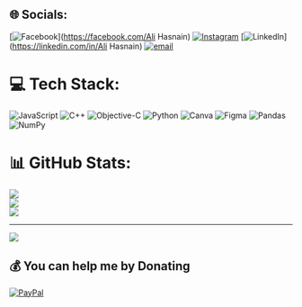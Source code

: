 

## 🌐 Socials:
[![Facebook](https://img.shields.io/badge/Facebook-%231877F2.svg?logo=Facebook&logoColor=white)](https://facebook.com/Ali Hasnain) [![Instagram](https://img.shields.io/badge/Instagram-%23E4405F.svg?logo=Instagram&logoColor=white)](https://instagram.com/Itx_alii28) [![LinkedIn](https://img.shields.io/badge/LinkedIn-%230077B5.svg?logo=linkedin&logoColor=white)](https://linkedin.com/in/Ali Hasnain) [![email](https://img.shields.io/badge/Email-D14836?logo=gmail&logoColor=white)](mailto:alihasnain227038@gmail.com) 

# 💻 Tech Stack:
![JavaScript](https://img.shields.io/badge/javascript-%23323330.svg?style=for-the-badge&logo=javascript&logoColor=%23F7DF1E) ![C++](https://img.shields.io/badge/c++-%2300599C.svg?style=for-the-badge&logo=c%2B%2B&logoColor=white) ![Objective-C](https://img.shields.io/badge/OBJECTIVE--C-%233A95E3.svg?style=for-the-badge&logo=apple&logoColor=white) ![Python](https://img.shields.io/badge/python-3670A0?style=for-the-badge&logo=python&logoColor=ffdd54) ![Canva](https://img.shields.io/badge/Canva-%2300C4CC.svg?style=for-the-badge&logo=Canva&logoColor=white) ![Figma](https://img.shields.io/badge/figma-%23F24E1E.svg?style=for-the-badge&logo=figma&logoColor=white) ![Pandas](https://img.shields.io/badge/pandas-%23150458.svg?style=for-the-badge&logo=pandas&logoColor=white) ![NumPy](https://img.shields.io/badge/numpy-%23013243.svg?style=for-the-badge&logo=numpy&logoColor=white)
# 📊 GitHub Stats:
![](https://github-readme-stats.vercel.app/api?username=Alihasnain2003&theme=dark&hide_border=false&include_all_commits=false&count_private=false)<br/>
![](https://nirzak-streak-stats.vercel.app/?user=Alihasnain2003&theme=dark&hide_border=false)<br/>
![](https://github-readme-stats.vercel.app/api/top-langs/?username=Alihasnain2003&theme=dark&hide_border=false&include_all_commits=false&count_private=false&layout=compact)

---
[![](https://visitcount.itsvg.in/api?id=Alihasnain2003&icon=0&color=0)](https://visitcount.itsvg.in)

  ## 💰 You can help me by Donating
  [![PayPal](https://img.shields.io/badge/PayPal-00457C?style=for-the-badge&logo=paypal&logoColor=white)](https://paypal.me/Hasnain28) 

  
<!-- Proudly created with GPRM ( https://gprm.itsvg.in ) -->
